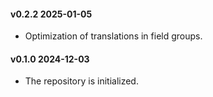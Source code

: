 #### v0.2.2 2025-01-05

- Optimization of translations in field groups.

#### v0.1.0 2024-12-03

- The repository is initialized.
